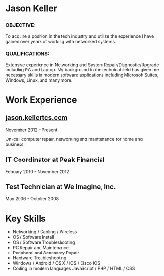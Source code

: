 <div id="name">
<h1><palign="center">Jason Keller</p></h1>
</div>
<h3>OBJECTIVE:</h3>
To acquire a position in the tech industry and utilize the experience I have gained over years of working with networked systems.
<div class="qualifications">
<h3>QUALIFICATIONS:</h3>
Extensive experience in Networking and System Repair/Diagnostic/Upgrade including PC and Laptop. My background in the technical field has given me necessary skills in modern software applications including Microsoft Suites, Windows, Linux, and many more.
</div>
<h1>Work Experience</h1>
<div class="sectionContent">
<article>
<h2><a href="#name">jason.kellertcs.com</a></h2>
<p class="subDetails">November 2012 - Present</p>
<p>On-call computer repair, networking and maintenance for home and business.</p>
</article>
<article>
<h2>IT Coordinator at Peak Financial</h2>
<p class="subDetails">Febuary 2010 - November 2012</p>
</article>
<article>
<h2>Test Technician at We Imagine, Inc.</h2>
<p class="subDetails">May 2006 - October 2008</p>
</article>
</div>
<div class="sectionTitle">
<h1>Key Skills</h1>
</div>
<div class="sectionContent">
<ul class="keySkills">
<li>Networking / Cabling / Wireless</li>
<li>OS / Software Install</li>
<li>OS / Software Troubleshooting</li>
<li>PC Repair and Maintenance</li>
<li>Peripheral and Accessory Repair</li>
<li>Hardware Troubleshooting</li>
<li>Windows / Android / OS X / iOS / Cisco IOS</li>
<li>Coding in modern languages JavaScript / PHP / HTML / CSS</li>
</ul>
</div>

